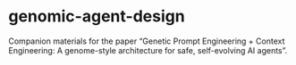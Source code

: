 # genomic-agent-design
Companion materials for the paper “Genetic Prompt Engineering + Context Engineering: A genome-style architecture for safe, self-evolving AI agents”.

